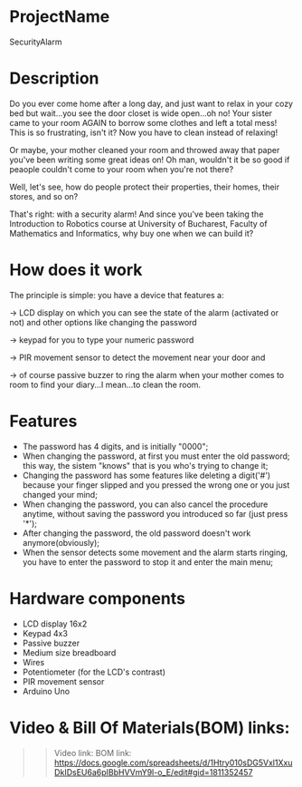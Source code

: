 # ProjectName 
SecurityAlarm

# Description
Do you ever come home after a long day, and just want to relax in your cozy bed but wait...you see the door closet is wide open...oh no! Your sister came to your room AGAIN to borrow some clothes and left a total mess! This is so frustrating, isn't it? Now you have to clean instead of relaxing!

Or maybe, your mother cleaned your room and throwed away that paper you've been writing some great ideas on! Oh man, wouldn't it be so good if peaople couldn't come to your room when you're not there? 

Well, let's see, how do people protect their properties, their homes, their stores, and so on? 

That's right: with a security alarm! And since you've been taking the Introduction to Robotics course at University of Bucharest, Faculty of Mathematics and Informatics, why buy one when we can build it? 

# How does it work
The principle is simple: you have a device that features a:

-> LCD display on which you can see the state of the alarm (activated or not) and other options like changing the password

-> keypad for you to type your numeric password

-> PIR movement sensor to detect the movement near your door and

-> of course passive buzzer to ring the alarm when your mother comes to room to find your diary...I mean...to clean the room.

# Features
* The password has 4 digits, and is initially "0000";
* When changing the password, at first you must enter the old password; this way, the sistem "knows" that is you who's trying to change it;
* Changing the password has some features like deleting a digit('#') because your finger slipped and you pressed the wrong one or you just changed your mind;
* When changing the password, you can also cancel the procedure anytime, without saving the password you introduced so far (just press '*');
* After changing the password, the old password doesn't work anymore(obviously);
* When the sensor detects some movement and the alarm starts ringing, you have to enter the password to stop it and enter the main menu;


# Hardware components
* LCD display 16x2
* Keypad 4x3
* Passive buzzer
* Medium size breadboard
* Wires
* Potentiometer (for the LCD's contrast)
* PIR movement sensor
* Arduino Uno


# Video & Bill Of Materials(BOM) links:
>> Video link:
>> BOM link: https://docs.google.com/spreadsheets/d/1Htry010sDG5Vxl1XxuDkIDsEU6a6pIBbHVVmY9l-o_E/edit#gid=1811352457


